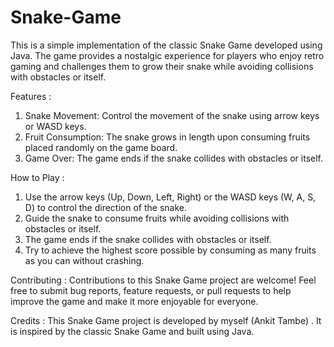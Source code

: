 # Snake-Game

This is a simple implementation of the classic Snake Game developed using Java. The game provides a nostalgic experience for players who enjoy retro gaming and challenges them to grow their snake while avoiding collisions with obstacles or itself.

Features :

1. Snake Movement: Control the movement of the snake using arrow keys or WASD keys.
2. Fruit Consumption: The snake grows in length upon consuming fruits placed randomly on the game board.
3. Game Over: The game ends if the snake collides with obstacles or itself.


How to Play :
1. Use the arrow keys (Up, Down, Left, Right) or the WASD keys (W, A, S, D) to control the direction of the snake.
2. Guide the snake to consume fruits while avoiding collisions with obstacles or itself.
3. The game ends if the snake collides with obstacles or itself.
4. Try to achieve the highest score possible by consuming as many fruits as you can without crashing.


Contributing : 
Contributions to this Snake Game project are welcome! Feel free to submit bug reports, feature requests, or pull requests to help improve the game and make it more enjoyable for everyone.


Credits :
This Snake Game project is developed by myself (Ankit Tambe) . It is inspired by the classic Snake Game and built using Java.
